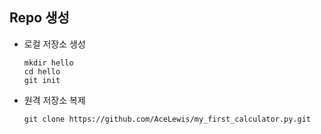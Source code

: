 ## Repo 생성
  * 로컬 저장소 생성
    ```linux
    mkdir hello
    cd hello
    git init
    ```
  * 원격 저장소 복제
    ```linux
    git clone https://github.com/AceLewis/my_first_calculator.py.git
    ```
 
